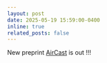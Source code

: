 ```yaml
---
layout: post
date: 2025-05-19 15:59:00-0400
inline: true
related_posts: false
---
```


New preprint [AirCast](https://arxiv.org/abs/2502.17919) is out !!!
